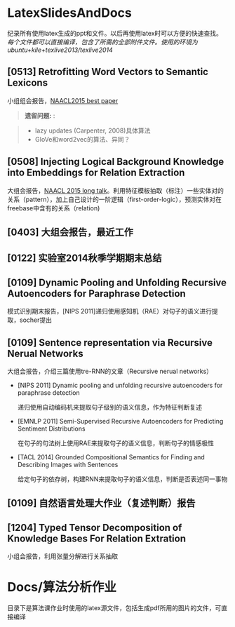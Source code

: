 # LatexSlidesAndDocs

纪录所有使用latex生成的ppt和文件。以后再使用latex时可以方便的快速查找。_每个文件都可以直接编译，包含了所需的全部附件文件。使用的环境为ubuntu+kile+texlive2013/texlive2014_

## [0513] Retrofitting Word Vectors to Semantic Lexicons

小组组会报告，[NAACL2015 best paper](http://naacl.org/naacl-hlt-2015/best-paper-awards.html)

> **遗留问题:** :

> - lazy updates (Carpenter, 2008)具体算法
> - GloVe和word2vec的算法、异同？


## [0508] Injecting Logical Background Knowledge into Embeddings for Relation Extraction

大组会报告，[NAACL 2015 long talk](http://naacl.org/naacl-hlt-2015/papers.html)。利用特征模板抽取（标注）一些实体对的关系（pattern），加上自己设计的一阶逻辑（first-order-logic），预测实体对在freebase中含有的关系（relation)


## [0403] 大组会报告，最近工作


## [0122] 实验室2014秋季学期期末总结 


## [0109] Dynamic Pooling and Unfolding Recursive Autoencoders for Paraphrase Detection

模式识别期末报告，[NIPS 2011]递归使用感知机（RAE）对句子的语义进行提取，socher提出


## [0109] Sentence representation via Recursive Nerual Networks

大组会报告，介绍三篇使用tre-RNN的文章（Recursive nerual networks）

- [NIPS 2011] Dynamic pooling and unfolding recursive autoencoders for paraphrase detection

    递归使用自动编码机来提取句子级别的语义信息，作为特征判断复述

- [EMNLP 2011] Semi-Supervised Recursive Autoencoders for Predicting Sentiment Distributions

    在句子的句法树上使用RAE来提取句子的语义信息，判断句子的情感极性

- [TACL 2014] Grounded Compositional Semantics for Finding and Describing Images with Sentences

    给定句子的依存树，构建RNN来提取句子的语义信息，判断是否表述同一事物

## [0109] 自然语言处理大作业（复述判断）报告


## [1204] Typed Tensor Decomposition of Knowledge Bases For Relation Extration

小组会报告，利用张量分解进行关系抽取


# Docs/算法分析作业

目录下是算法课作业时使用的latex源文件，包括生成pdf所用的图片的文件，可直接编译
